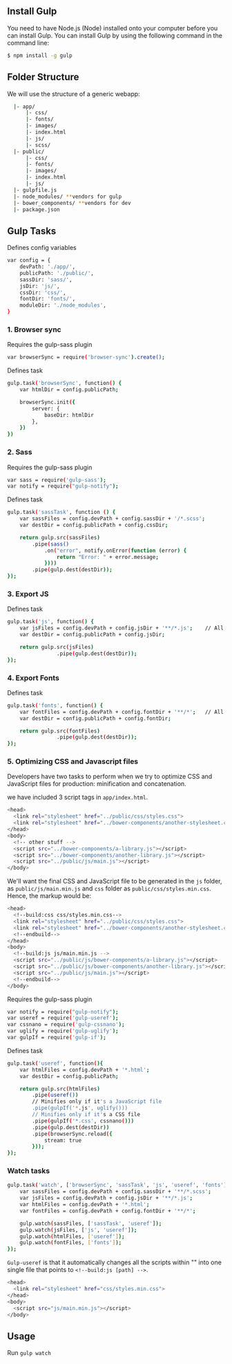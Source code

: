 ## Install Gulp

You need to have Node.js (Node) installed onto your computer before you can install Gulp. 
You can install Gulp by using the following command in the command line:

```sh
$ npm install -g gulp
```

## Folder Structure

We will use the structure of a generic webapp:

```sh
  |- app/
      |- css/
      |- fonts/
      |- images/ 
      |- index.html
      |- js/ 
      |- scss/
  |- public/
      |- css/
      |- fonts/
      |- images/ 
      |- index.html
      |- js/ 
  |- gulpfile.js
  |- node_modules/ **vendors for gulp
  |- bower_components/ **vendors for dev
  |- package.json
```

## Gulp Tasks
Defines config variables
```sh
var config = {
    devPath: './app/',
    publicPath: './public/',
    sassDir: 'sass/',
    jsDir: 'js/',
    cssDir: 'css/',
    fontDir: 'fonts/',
    moduleDir: './node_modules',
}
```
### 1. Browser sync

Requires the gulp-sass plugin
```sh
var browserSync = require('browser-sync').create();
```
Defines task
```sh
gulp.task('browserSync', function() {
    var htmlDir = config.publicPath;

    browserSync.init({
        server: {
            baseDir: htmlDir
        },
    })
})
```
### 2. Sass

Requires the gulp-sass plugin
```sh
var sass = require('gulp-sass');
var notify = require("gulp-notify");
```
Defines task
```sh
gulp.task('sassTask', function () {
    var sassFiles = config.devPath + config.sassDir + '/*.scss';
    var destDir = config.publicPath + config.cssDir;

    return gulp.src(sassFiles)
        .pipe(sass()
            .on("error", notify.onError(function (error) {
                return "Error: " + error.message;
            })))
        .pipe(gulp.dest(destDir));
});
```
### 3. Export JS
Defines task
```sh
gulp.task('js', function() {
    var jsFiles = config.devPath + config.jsDir + '**/*.js';    // All files
    var destDir = config.publicPath + config.jsDir;

    return gulp.src(jsFiles)
                .pipe(gulp.dest(destDir));
});
```
### 4. Export Fonts

Defines task
```sh
gulp.task('fonts', function() {
    var fontFiles = config.devPath + config.fontDir + '**/*';   // All files
    var destDir = config.publicPath + config.fontDir;

    return gulp.src(fontFiles)
                .pipe(gulp.dest(destDir));
});
```
### 5. Optimizing CSS and Javascript files
Developers have two tasks to perform when we try to optimize CSS and JavaScript files for production: minification and concatenation.

we have included 3 script tags in `app/index.html`.

```sh
<head>
  <link rel="stylesheet" href="../public/css/styles.css">
  <link rel="stylesheet" href="../bower-components/another-stylesheet.css">
</head>
<body>
  <!-- other stuff -->
  <script src="../bower-components/a-library.js"></script>
  <script src="../bower-components/another-library.js"></script>
  <script src="../public/js/main.js"></script>
</body>
```
We'll want the final CSS and JavaScript file to be generated in the `js` folder, as `public/js/main.min.js` and `css` folder as `public/css/styles.min.css`. Hence, the markup would be:
```sh
<head>
  <!--build:css css/styles.min.css-->
  <link rel="stylesheet" href="../public/css/styles.css">
  <link rel="stylesheet" href="../bower-components/another-stylesheet.css">
  <!--endbuild-->
</head>
<body>
  <!--build:js js/main.min.js -->
  <script src="../public/js/bower-components/a-library.js"></script>
  <script src="../public/js/bower-components/another-library.js"></script>
  <script src="../public/js/main.js"></script>
  <!--endbuild-->
</body>
```
Requires the gulp-sass plugin
```sh
var notify = require("gulp-notify");
var useref = require('gulp-useref');
var cssnano = require('gulp-cssnano');
var uglify = require('gulp-uglify');
var gulpIf = require('gulp-if');
```
Defines task
```sh
gulp.task('useref', function(){
    var htmlFiles = config.devPath + '*.html';
    var destDir = config.publicPath;

    return gulp.src(htmlFiles)
        .pipe(useref())
        // Minifies only if it's a JavaScript file
        .pipe(gulpIf('*.js', uglify()))
        // Minifies only if it's a CSS file
        .pipe(gulpIf('*.css', cssnano()))
        .pipe(gulp.dest(destDir))
        .pipe(browserSync.reload({
            stream: true
        }));
});
```
### Watch tasks
```sh
gulp.task('watch', ['browserSync', 'sassTask', 'js', 'useref', 'fonts'], function () {
    var sassFiles = config.devPath + config.sassDir + '**/*.scss';
    var jsFiles = config.devPath + config.jsDir + '**/*.js';
    var htmlFiles = config.devPath + '*.html';
    var fontFiles = config.devPath + config.fontDir + '**/*';

    gulp.watch(sassFiles, ['sassTask', 'useref']);
    gulp.watch(jsFiles, ['js', 'useref']);
    gulp.watch(htmlFiles, ['useref']);
    gulp.watch(fontFiles, ['fonts']);
});
```
`Gulp-useref` is that it automatically changes all the scripts within "<!--build:" and "<!--endbuild-->" into one single file that points to `<!--build:js [path] -->`.
```sh
<head>
  <link rel="stylesheet" href="css/styles.min.css">
</head>
<body>
  <script src="js/main.min.js"></script>
</body>
```
## Usage
Run `gulp watch`
